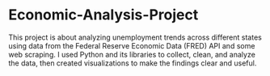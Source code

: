 # Economic-Analysis-Project
This project is about analyzing unemployment trends across different states using data from the Federal Reserve Economic Data (FRED) API and some web scraping. I used Python and its libraries to collect, clean, and analyze the data, then created visualizations to make the findings clear and useful. 

